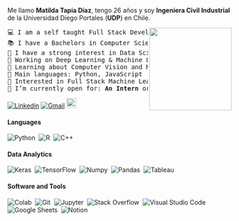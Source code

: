 Me llamo **Matilda Tapia Díaz**, tengo 26 años y soy **Ingeniera Civil Industrial** de la Universidad Diego Portales (**UDP**) en Chile.

<img align= "right" width= "185" src= "https://i.pinimg.com/originals/ea/8b/13/ea8b137fbc46bea2f12cc9087e57053d.gif"/>

<pre>
💻 I am a self taught Full Stack Developer and a Machine Learning Developer
📚 I have a Bachelors in Computer Science from the University Cadi Ayyad at Morocco
📝 I have a strong interest in Data Science and Artificial Intelligence
🔭 Working on Deep Learning & Machine Learning
🌱 Learning about Computer Vision and Machine Learning stuff
🌟 Main languages: Python, JavaScript
🚩 Interested in Full Stack Machine Learning Application development
🤔 I’m currently open for: <b>An Intern</b> or a new <b>job opportunity</b>, this is <a href="https://drive.google.com/file/d/1OL-pYjC8jb3u3bbqLswQooZkah4ExeZf/view?usp=sharing" target="_blank">MY RESUME.</a>
</pre>

[![Linkedin](https://img.shields.io/badge/-LinkedIn-blue?style=flat&logo=Linkedin&logoColor=white)](https://www.linkedin.com/in/matildatapiadiaz/)
[![Gmail](https://img.shields.io/badge/-Gmail-c14438?style=flat&logo=Gmail&logoColor=white)](mailto:matilda.tapia.d@gmail.com)
[<img src="https://img.shields.io/github/followers/MatildaTapia262?label=follow&style=social" height="22" title="Follow me" />](https://github.com/MatildaTapia262) 

#### Languages

![Python](https://img.shields.io/badge/-Python-05122A?style=flat&logo=python)&nbsp;
![R](https://img.shields.io/badge/R-276DC3?style=flat&logo=r&logoColor=blue&color=0B2C4A)&nbsp;
![C++](https://img.shields.io/badge/-C++-05122A?style=flat&logo=C%2B%2B&logoColor=00599C)&nbsp;

#### Data Analytics 

![Keras](https://img.shields.io/badge/Keras%20-%23D00000.svg?logo=Keras&logoColor=white)&nbsp;
![TensorFlow](https://img.shields.io/badge/TensorFlow%20-%23FF6F00.svg?logo=TensorFlow&logoColor=white)&nbsp;
![Numpy](https://img.shields.io/badge/Numpy-777BB4?style=flat&logo=numpy&logoColor=white)&nbsp;
![Pandas](https://img.shields.io/badge/Pandas-2C2D72?style=flat&logo=pandas&logoColor=white)&nbsp;
![Tableau](https://img.shields.io/badge/Tableau-E97627?style=flat&logo=Tableau&logoColor=white)&nbsp;

#### Software and Tools

![Colab](https://img.shields.io/badge/Colab-00b56a.svg?logo=google-colab&logoColor=white)&nbsp;
![Git](https://img.shields.io/badge/Git%20-%23F05033.svg?logo=git&logoColor=white)&nbsp;
![Jupyter](https://img.shields.io/badge/Jupyter%20-%23F37626.svg?logo=Jupyter&logoColor=white)&nbsp;
![Stack Overflow](https://img.shields.io/badge/-Stack%20Overflow-FE7A16?logo=stack-overflow&logoColor=white)&nbsp;
![Visual Studio Code](https://img.shields.io/badge/Visual%20Studio%20Code-0078d7.svg?logo=visual-studio-code&logoColor=white)&nbsp;
![Google Sheets](https://img.shields.io/badge/Google%20Sheets%20-%2334A853.svg?logo=google%20sheets&logoColor=white)&nbsp;
![Notion](https://img.shields.io/badge/PowerBI-F2C811?style=flat&logo=Power%20BI&logoColor=white)&nbsp;


